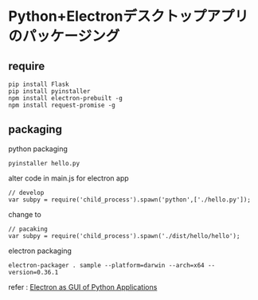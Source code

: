 # Python+Electronデスクトップアプリのパッケージング

## require
```
pip install Flask
pip install pyinstaller
npm install electron-prebuilt -g
npm install request-promise -g
```

## packaging
python packaging

```terminal:shell
pyinstaller hello.py
```
alter code in main.js for electron app

```Node:main.j
// develop
var subpy = require('child_process').spawn('python',['./hello.py']);
```

change to

```Node:main.j
// pacaking
var subpy = require('child_process').spawn('./dist/hello/hello');
```

electron packaging

```terminal:shell
electron-packager . sample --platform=darwin --arch=x64 --version=0.36.1
```


refer : [Electron as GUI of Python Applications](https://www.fyears.org/2015/06/electron-as-gui-of-python-apps.html)
